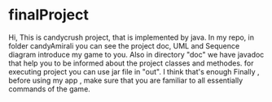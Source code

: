 # finalProject
Hi, This is candycrush project, that is implemented by java.
In my repo, in folder candyAmirali you can see the project doc, UML and Sequence diagram introduce my game to you.
Also in directory "doc" we have javadoc that help you to be informed about the project classes and methodes.
for executing project you can use jar file in "out".
I think that's enough
Finally , before using my app , make sure that you are familiar to all essentially commands of the game.
